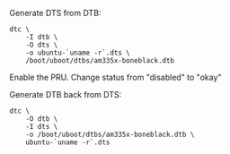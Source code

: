 Generate DTS from DTB:

	dtc \
		-I dtb \
		-O dts \
		-o ubuntu-`uname -r`.dts \
		/boot/uboot/dtbs/am335x-boneblack.dtb

Enable the PRU.  Change status from "disabled" to "okay"


Generate DTB back from DTS:

	dtc \
		-O dtb \
		-I dts \
		-o /boot/uboot/dtbs/am335x-boneblack.dtb \
		ubuntu-`uname -r`.dts
